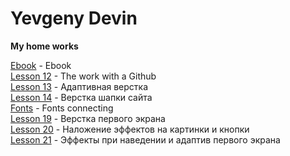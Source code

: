 # Yevgeny Devin
**My home works**

[Ebook](321655060.github.io/Ebook.html "My ready homework") - Ebook  
[Lesson 12](321655060.github.io/lesson_12/ "My ready homework") - The work with a Github  
[Lesson 13](321655060.github.io/lesson_13/ "My ready homework") - Адаптивная верстка  
[Lesson 14](321655060.github.io/lesson_14/ "My ready homework") - Верстка шапки сайта  
[Fonts](321655060.github.io/fonts/ "My ready homework") - Fonts connecting  
[Lesson 19](321655060.github.io/lesson_19/ "My ready homework") - Верстка первого экрана  
[Lesson 20](321655060.github.io/lesson_20/ "My ready homework") - Наложение эффектов на картинки и кнопки  
[Lesson 21](321655060.github.io/lesson_21/ "My ready homework") - Эффекты при наведении и адаптив первого экрана
